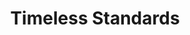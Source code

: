 ---
ee_id: '105'
site: '1'
type: '2'
long_id: 2011-081 Timeless Standards
url: 2011-081-timeless-standards
title: Timeless Standards
year: '2011'
medium: Inkjet on canvas
commission:
add_credit:
dims: 56 x 40 inches
pitch: "​Scan of a Lacoste shirt."
ps:
live_url:
related:
youtube:
imgs: timeless-standards-2011-081-full-cropped-database-KA.jpg
subheading:
year2: '2011'
download:
add_credits:
related_code:
layout: things-i-made
---